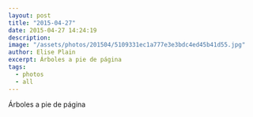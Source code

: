 ```yaml
---
layout: post
title: "2015-04-27"
date: 2015-04-27 14:24:19
description: 
image: "/assets/photos/201504/5109331ec1a777e3e3bdc4ed45b41d55.jpg"
author: Elise Plain
excerpt: Árboles a pie de página
tags: 
  - photos
  - all
---
```


Árboles a pie de página
<p></p>
